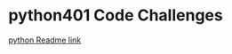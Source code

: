 
# python401 Code Challenges
[python Readme link](https://github.com/yousef-alramli/data-structures-and-algorithms/blob/main/python/README.md)
